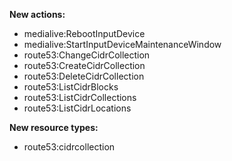 **New actions:**

- medialive:RebootInputDevice
- medialive:StartInputDeviceMaintenanceWindow
- route53:ChangeCidrCollection
- route53:CreateCidrCollection
- route53:DeleteCidrCollection
- route53:ListCidrBlocks
- route53:ListCidrCollections
- route53:ListCidrLocations

**New resource types:**

- route53:cidrcollection
